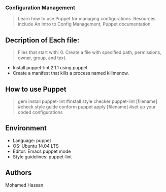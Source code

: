 ### Configuration Management
> Learn how to use Puppet for managing configurations. Resources include An Intro to Config Management, Puppet documentation.

## Decription of Each file:
> Files that start with: 0. Create a file with specified path, permissions, owner, group, and text.

* Install puppet-lint 2.1.1 using puppet
* Create a manifest that kills a process named killmenow.

## How to use Puppet
> gem install puppet-lint #install style checker
> puppet-lint [filename]  #check style guide conform
>  puppet apply [filename] #set up your coded configurations

## Environment
* Language: puppet
* OS: Ubuntu 14.04 LTS
* Editor: Emacs puppet mode
* Style guidelines: puppet-lint

## Authors
Mohamed Hassan